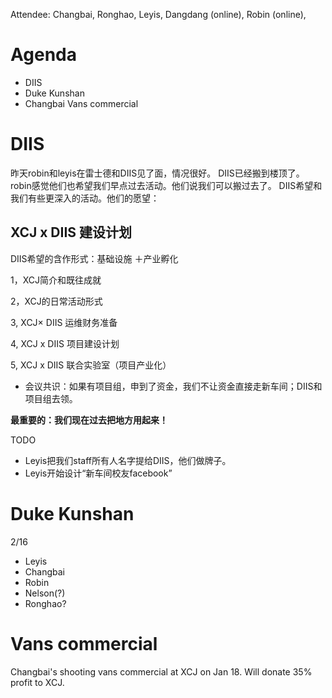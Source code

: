 Attendee: Changbai, Ronghao, Leyis, Dangdang (online), Robin (online),

# Agenda
- DIIS
- Duke Kunshan
- Changbai Vans commercial

# DIIS

昨天robin和leyis在雷士德和DIIS见了面，情况很好。
DIIS已经搬到楼顶了。robin感觉他们也希望我们早点过去活动。他们说我们可以搬过去了。
DIIS希望和我们有些更深入的活动。他们的愿望：

## XCJ x DIIS 建设计划

DIIS希望的含作形式：基础设施 ＋产业孵化

1，XCJ简介和既往成就

2，XCJ的日常活动形式

3, XCJ× DIIS 运维财务准备

4, XCJ x DIIS 项目建设计划

5, XCJ x DIIS 联合实验室（项目产业化）
- 会议共识：如果有项目组，申到了资金，我们不让资金直接走新车间；DIIS和项目组去领。


**最重要的：我们现在过去把地方用起来！**

TODO
- Leyis把我们staff所有人名字提给DIIS，他们做牌子。
- Leyis开始设计“新车间校友facebook”

# Duke Kunshan

2/16
- Leyis
- Changbai
- Robin
- Nelson(?)
- Ronghao?

# Vans commercial

Changbai's shooting vans commercial at XCJ on Jan 18. Will donate 35% profit to XCJ.
